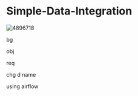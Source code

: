 # Simple-Data-Integration

![4896718](https://github.com/NmaxDiesel/Simple-Data-Integration/assets/123163060/ff4430c2-1868-46a8-8862-e4ea284ac498)

bg

obj

req

chg d name

using airflow

